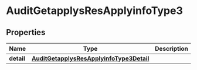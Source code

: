 # AuditGetapplysResApplyinfoType3

## Properties
Name | Type | Description | Notes
------------ | ------------- | ------------- | -------------
**detail** | [**AuditGetapplysResApplyinfoType3Detail**](AuditGetapplysResApplyinfoType3Detail.md) |  |  [optional]
